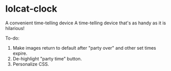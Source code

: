 # lolcat-clock
A convenient time-telling device
A time-telling device that's as handy as it is hilarious!

To-do:
1) Make images return to default after "party over" and other set times expire.
2) De-highlight "party time" button.
3) Personalize CSS.
